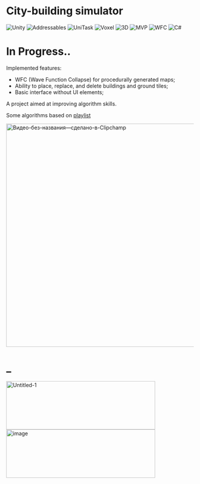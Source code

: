  # **City-building simulator**
 ![Unity](https://img.shields.io/badge/-Unity-000000?style=flat-square&logo=unity&logoColor=white) ![Addressables](https://img.shields.io/badge/-Addressables-222222?style=flat-square&logo=unity&logoColor=white) ![UniTask](https://img.shields.io/badge/-UniTask-6E40C9?style=flat-square&logo=asyncapi&logoColor=white) ![Voxel](https://img.shields.io/badge/-Voxel-FFB400?style=flat-square&logo=cube&logoColor=white) ![3D](https://img.shields.io/badge/-3D-00CED1?style=flat-square&logo=blender&logoColor=white) ![MVP](https://img.shields.io/badge/-MVP-007ACC?style=flat-square&logo=visualstudio&logoColor=white) ![WFC](https://img.shields.io/badge/-WaveFunctionCollapse-556B2F?style=flat-square&logo=grid&logoColor=white) ![C#](https://img.shields.io/badge/-C%23-239120?style=flat-square&logo=c-sharp&logoColor=white)

# **In Progress..**

Implemented features:
- WFC (Wave Function Collapse) for procedurally generated maps;
- Ability to place, replace, and delete buildings and ground tiles;
- Basic interface without UI elements;

A project aimed at improving algorithm skills.

Some algorithms based on [playlist](https://www.youtube.com/watch?v=bw1Pd-pz1pM&list=PLSpLbrgpaHDlY_Bn2A7MVb-6BmaCXx9_y)

<img src="https://github.com/user-attachments/assets/4bb8e318-b56c-4ba0-83cf-922a9e1d31ec" alt="Видео-без-названия—сделано-в-Clipchamp" width="600"/>

# _

<img width="400" height="130" alt="Untitled-1" src="https://github.com/user-attachments/assets/c66d9ae6-5739-4c98-b39e-e531caf2e805" />
<img width="400" height="130" alt="image" src="https://github.com/user-attachments/assets/eb423ece-9d17-43e6-b16e-dde80f6bea29" />

